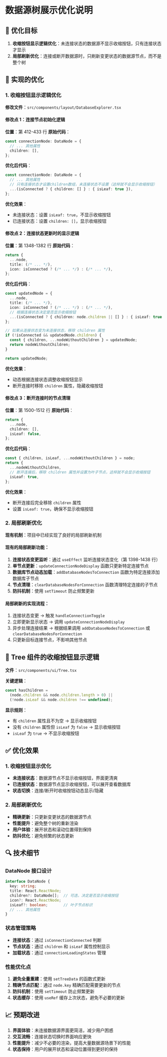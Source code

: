 # 数据源树展示优化说明

## 🎯 优化目标

1. **收缩按钮显示逻辑优化**：未连接状态的数据源不显示收缩按钮，只有连接状态才显示
2. **局部刷新优化**：连接或断开数据源时，只刷新变更状态的数据源节点，而不是整个树

## 🔧 实现的优化

### 1. 收缩按钮显示逻辑优化

**修改文件**：`src/components/layout/DatabaseExplorer.tsx`

#### 修改点 1：连接节点初始化逻辑
**位置**：第 412-433 行
**原始代码**：
```typescript
const connectionNode: DataNode = {
  // ... 其他属性
  children: [],
};
```

**优化后代码**：
```typescript
const connectionNode: DataNode = {
  // ... 其他属性
  // 只有连接状态才设置children数组，未连接状态不设置（这样就不会显示收缩按钮）
  ...(isConnected ? { children: [] } : { isLeaf: true }),
};
```

**优化效果**：
- 未连接状态：设置 `isLeaf: true`，不显示收缩按钮
- 已连接状态：设置 `children: []`，显示收缩按钮

#### 修改点 2：连接状态更新时的显示逻辑
**位置**：第 1348-1382 行
**原始代码**：
```typescript
return {
  ...node,
  title: (/* ... */),
  icon: isConnected ? (/* ... */) : (/* ... */),
};
```

**优化后代码**：
```typescript
const updatedNode = {
  ...node,
  title: (/* ... */),
  icon: isConnected ? (/* ... */) : (/* ... */),
  // 根据连接状态决定是否显示收缩按钮
  ...(isConnected ? { children: node.children || [] } : { isLeaf: true }),
};

// 如果从连接状态变为未连接状态，移除 children 属性
if (!isConnected && updatedNode.children) {
  const { children, ...nodeWithoutChildren } = updatedNode;
  return nodeWithoutChildren;
}

return updatedNode;
```

**优化效果**：
- 动态根据连接状态调整收缩按钮显示
- 断开连接时移除 `children` 属性，隐藏收缩按钮

#### 修改点 3：断开连接时的节点清理
**位置**：第 1500-1512 行
**原始代码**：
```typescript
return {
  ...node,
  children: [],
  isLeaf: false,
};
```

**优化后代码**：
```typescript
const { children, isLeaf, ...nodeWithoutChildren } = node;
return {
  ...nodeWithoutChildren,
  // 断开连接后，移除 children 属性并设置为叶子节点，这样就不会显示收缩按钮
  isLeaf: true,
};
```

**优化效果**：
- 断开连接后完全移除 `children` 属性
- 设置 `isLeaf: true`，确保不显示收缩按钮

### 2. 局部刷新优化

**现有机制**：项目中已经实现了良好的局部刷新机制

#### 现有的局部刷新功能：
1. **连接状态变更监听**：通过 `useEffect` 监听连接状态变化（第 1398-1438 行）
2. **单节点更新**：`updateConnectionNodeDisplay` 函数只更新特定连接节点
3. **数据库节点动态加载**：`addDatabaseNodesToConnection` 函数为特定连接添加数据库子节点
4. **节点清理**：`clearDatabaseNodesForConnection` 函数清理特定连接的子节点
5. **防抖机制**：使用 `setTimeout` 防止频繁更新

#### 局部刷新的实现流程：
1. 连接状态变更 → 触发 `handleConnectionToggle`
2. 立即更新显示状态 → 调用 `updateConnectionNodeDisplay`
3. 异步处理连接结果 → 根据结果调用 `addDatabaseNodesToConnection` 或 `clearDatabaseNodesForConnection`
4. 只更新目标连接节点，不影响其他节点

## 🎨 Tree 组件的收缩按钮显示逻辑

**文件**：`src/components/ui/Tree.tsx`

**关键逻辑**：
```typescript
const hasChildren = 
  (node.children && node.children.length > 0) ||
  (!node.isLeaf && node.children !== undefined);
```

**显示规则**：
- 有 `children` 属性且不为空 → 显示收缩按钮
- 没有 `children` 属性但 `isLeaf` 为 `false` → 显示收缩按钮
- `isLeaf` 为 `true` → 不显示收缩按钮

## ✅ 优化效果

### 1. 收缩按钮显示优化
- **未连接状态**：数据源节点不显示收缩按钮，界面更清爽
- **已连接状态**：数据源节点显示收缩按钮，可以展开查看数据库
- **状态切换**：连接/断开时收缩按钮动态显示/隐藏

### 2. 局部刷新优化
- **精确更新**：只更新变更状态的数据源节点
- **性能提升**：避免整个树的重新渲染
- **用户体验**：展开状态和滚动位置得到保持
- **防抖优化**：避免频繁的状态更新

## 🔍 技术细节

### DataNode 接口设计
```typescript
interface DataNode {
  key: string;
  title: React.ReactNode;
  children?: DataNode[];  // 可选，决定是否显示收缩按钮
  icon?: React.ReactNode;
  isLeaf?: boolean;       // 叶子节点标识
  // ... 其他属性
}
```

### 状态管理策略
- **连接状态**：通过 `isConnectionConnected` 判断
- **节点状态**：通过 `children` 和 `isLeaf` 属性控制显示
- **加载状态**：通过 `connectionLoadingStates` 管理

### 性能优化点
1. **避免全量重建**：使用 `setTreeData` 的函数式更新
2. **精确节点匹配**：通过 `node.key` 精确匹配需要更新的节点
3. **防抖机制**：使用 `setTimeout` 防止频繁更新
4. **状态缓存**：使用 `useRef` 缓存上次状态，避免不必要的更新

## 📈 预期改进

1. **界面体验**：未连接数据源界面更简洁，减少用户困惑
2. **交互流畅**：连接状态切换时界面响应更快
3. **性能提升**：减少不必要的渲染，提高大量数据源场景下的性能
4. **状态保持**：用户的展开状态和滚动位置得到更好的保持